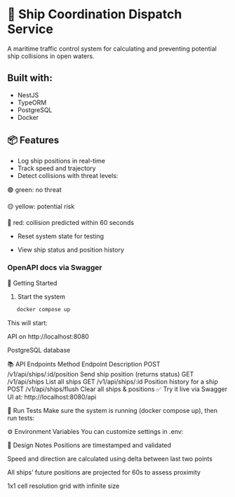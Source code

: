 # 🚢 Ship Coordination Dispatch Service
A maritime traffic control system for calculating and preventing potential ship collisions in open waters.

## Built with:
* NestJS
* TypeORM
* PostgreSQL
* Docker

## 📦 Features
* Log ship positions in real-time
* Track speed and trajectory
* Detect collisions with threat levels:

🟢 green: no threat

🟡 yellow: potential risk

🔴 red: collision predicted within 60 seconds

* Reset system state for testing

* View ship status and position history

### OpenAPI docs via Swagger

🚀 Getting Started
1. Start the system

```bash
   docker compose up
```
   This will start:

API on http://localhost:8080

PostgreSQL database

📚 API Endpoints
Method	Endpoint	Description
POST	/v1/api/ships/:id/position	Send ship position (returns status)
GET	/v1/api/ships	List all ships
GET	/v1/api/ships/:id	Position history for a ship
POST	/v1/api/ships/flush	Clear all ships & positions
✅ Try it live via Swagger UI at:
http://localhost:8080/api

🧪 Run Tests
Make sure the system is running (docker compose up), then run tests:



⚙️ Environment Variables
You can customize settings in .env:

🧠 Design Notes
Positions are timestamped and validated

Speed and direction are calculated using delta between last two points

All ships’ future positions are projected for 60s to assess proximity

1x1 cell resolution grid with infinite size
